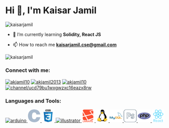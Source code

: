 # Hi 👋, I'm Kaisar Jamil
<p align="left"> <img src="https://komarev.com/ghpvc/?username=kaisarjamil&label=Profile%20views&color=0e75b6&style=flat" alt="kaisarjamil" /> </p>

- 🌱 I’m currently learning **Solidity, React JS**

- 📫 How to reach me **kaisarjamil.cse@gmail.com**



<p><img align="center" src="https://github-readme-stats.vercel.app/api?username=kaisarjamil&show_icons=true&locale=en" alt="kaisarjamil" /></p>


<h3 align="left">Connect with me:</h3>
<p align="left">
<a href="https://twitter.com/akjamil10" target="blank"><img align="center" src="https://cdn.jsdelivr.net/npm/simple-icons@3.0.1/icons/twitter.svg" alt="akjamil10" height="30" width="40" /></a>
<a href="https://fb.com/akjamil2013" target="blank"><img align="center" src="https://cdn.jsdelivr.net/npm/simple-icons@3.0.1/icons/facebook.svg" alt="akjamil2013" height="30" width="40" /></a>
<a href="https://instagram.com/akjamil10" target="blank"><img align="center" src="https://cdn.jsdelivr.net/npm/simple-icons@3.0.1/icons/instagram.svg" alt="akjamil10" height="30" width="40" /></a>
<a href="https://www.youtube.com/c/channel/ucd79bu1wxgwzxc16eazx8rw" target="blank"><img align="center" src="https://cdn.jsdelivr.net/npm/simple-icons@3.0.1/icons/youtube.svg" alt="channel/ucd79bu1wxgwzxc16eazx8rw" height="30" width="40" /></a>
</p>

<h3 align="left">Languages and Tools:</h3>
<p align="left"> <a href="https://www.arduino.cc/" target="_blank"> <img src="https://cdn.worldvectorlogo.com/logos/arduino-1.svg" alt="arduino" width="40" height="40"/> </a> <a href="https://www.cprogramming.com/" target="_blank"> <img src="https://raw.githubusercontent.com/devicons/devicon/master/icons/c/c-original.svg" alt="c" width="40" height="40"/> </a> <a href="https://www.w3schools.com/css/" target="_blank"> <img src="https://raw.githubusercontent.com/devicons/devicon/master/icons/css3/css3-original-wordmark.svg" alt="css3" width="40" height="40"/> </a> <a href="https://www.adobe.com/in/products/illustrator.html" target="_blank"> <img src="https://www.vectorlogo.zone/logos/adobe_illustrator/adobe_illustrator-icon.svg" alt="illustrator" width="40" height="40"/> </a> <a href="https://laravel.com/" target="_blank"> <img src="https://raw.githubusercontent.com/devicons/devicon/master/icons/laravel/laravel-plain-wordmark.svg" alt="laravel" width="40" height="40"/> </a> <a href="https://www.linux.org/" target="_blank"> <img src="https://raw.githubusercontent.com/devicons/devicon/master/icons/linux/linux-original.svg" alt="linux" width="40" height="40"/> </a> <a href="https://www.mysql.com/" target="_blank"> <img src="https://raw.githubusercontent.com/devicons/devicon/master/icons/mysql/mysql-original-wordmark.svg" alt="mysql" width="40" height="40"/> </a> <a href="https://www.photoshop.com/en" target="_blank"> <img src="https://raw.githubusercontent.com/devicons/devicon/master/icons/photoshop/photoshop-line.svg" alt="photoshop" width="40" height="40"/> </a> <a href="https://www.php.net" target="_blank"> <img src="https://raw.githubusercontent.com/devicons/devicon/master/icons/php/php-original.svg" alt="php" width="40" height="40"/> </a> <a href="https://reactjs.org/" target="_blank"> <img src="https://raw.githubusercontent.com/devicons/devicon/master/icons/react/react-original-wordmark.svg" alt="react" width="40" height="40"/> </a> </p>
